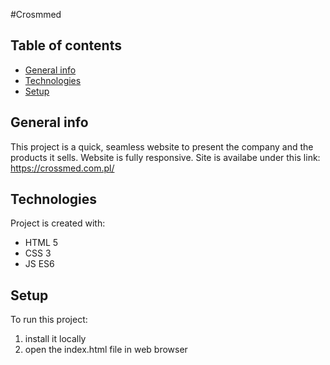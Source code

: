 #Crosmmed 

## Table of contents
* [General info](#general-info)
* [Technologies](#technologies)
* [Setup](#setup)

## General info
This project is a quick, seamless website to present the company and the products it sells.
Website is fully responsive. Site is availabe under this link: https://crossmed.com.pl/
	
## Technologies
Project is created with:
* HTML 5
* CSS 3
* JS ES6
	
## Setup
To run this project:
1. install it locally
2. open the index.html file in web browser
